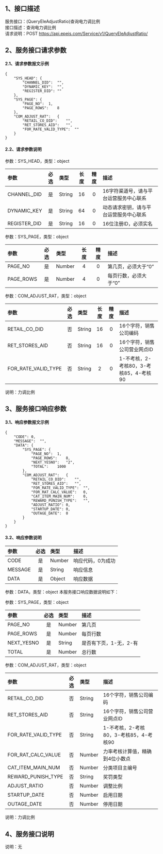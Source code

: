 ## 1、接口描述  
服务接口：(QueryEleAdjustRatio)查询电力调比例  
接口描述：查询电力调比例  
请求说明：POST https://api.epeis.com/Service/v1/QueryEleAdjustRatio/  
  
## 2、服务接口请求参数  
#### 2.1、请求参数报文示例  
~~~  
{
	"SYS_HEAD":	{
		"CHANNEL_DID":	"",
		"DYNAMIC_KEY":	"",
		"REGISTER_DID":	""
	},
	"SYS_PAGE":	{
		"PAGE_NO":	1,
		"PAGE_ROWS":	8
	},
	"COM_ADJUST_RAT":	{
		"RETAIL_CO_DID":	"",
		"RET_STORES_AID":	"",
		"FOR_RATE_VALID_TYPE":	""
	}
}  
~~~  
#### 2.2、请求参数说明  
参数：SYS_HEAD，类型：object  
  
| 参数 | 必选 | 类型 | 长度 | 精度 | 描述 |  
| :----------------- | :----: | :-------- | :----: | :----: | :---------------- |  
| CHANNEL_DID | 是 | String | 16 | 0 | 16字符渠道号，请与平台运营服务中心联系 |  
| DYNAMIC_KEY | 是 | String | 64 | 0 | 动态请求密钥，请与平台运营服务中心联系 |  
| REGISTER_DID      |  是  | String   | 16 | 0 | 16位注册ID，必须实名 |  
  
参数：SYS_PAGE，类型：object  
  
| 参数 | 必选 | 类型 | 长度 | 精度 | 描述 |  
| :----------------- | :----: | :-------- | :----: | :----: | :---------------- |  
| PAGE_NO       |  是  | Number   | 4 | 0 | 第几页，必须大于“0” |  
| PAGE_ROWS     |  是  | Number   | 4 | 0 | 每页行数，必须大于“0” |  
  
参数：COM_ADJUST_RAT，类型：object  
  
| 参数              | 必选 | 类型     | 长度 | 精度 | 描述             |  
| :----------------- | :----: | :-------- | :----: | :----: | :---------------- |  
| RETAIL_CO_DID |  否  | String   | 16 | 0 | 16个字符，销售公司编码 |  
| RET_STORES_AID |  否  | String   | 16 | 0 | 16个字符，销售公司营业网点ID |  
| FOR_RATE_VALID_TYPE |  否  | String   | 2 | 0 | 1-不考核，2-考核80，3-考核85，4-考核90 |  
  
说明：力调比例  
  
## 3、服务接口响应参数  
#### 3.1、响应参数报文示例  
~~~  
{
	"CODE":	0,
	"MESSAGE":	"",
	"DATA":	{
		"SYS_PAGE":	{
			"PAGE_NO":	1,
			"PAGE_ROWS":	8,
			"NEXT_YESNO":	"2",
			"TOTAL":	1000
		},
		"COM_ADJUST_RAT":	{
			"RETAIL_CO_DID":	"",
			"RET_STORES_AID":	"",
			"FOR_RATE_VALID_TYPE":	"",
			"FOR_RAT_CALC_VALUE":	0,
			"CAT_ITEM_MAIN_NUM":	0,
			"REWARD_PUNISH_TYPE":	"",
			"ADJUST_RATIO":	0,
			"STARTUP_DATE":	0,
			"OUTAGE_DATE":	0
		}
	}
}  
~~~  
#### 3.2、响应参数说明  
  
| 参数              | 必选 | 类型     | 描述             |  
| :----------------- | :----: | :-------- | :---------------- |  
| CODE | 是 | Number | 响应代码，0为成功 |  
| MESSAGE | 是 | String | 响应信息 |  
| DATA | 是 | Object | 响应数据 |  
  
参数：DATA，类型：object 本服务接口响应数据说明如下：  
  
参数：SYS_PAGE，类型：object  
  
| 参数              | 必选 | 类型     | 描述             |  
| :----------------- | :----: | :-------- | :---------------- |  
| PAGE_NO       |  是  | Number   | 第几页 |  
| PAGE_ROWS     |  是  | Number   | 每页行数 |  
| NEXT_YESNO    |  是  | String   | 是否有下页，1-无，2-有 |  
| TOTAL         |  是  | Number   | 总行数 |  
  
参数：COM_ADJUST_RAT，类型：object  
  

| 参数              | 必选 | 类型     | 描述             |  
| :----------------- | :----: | :-------- | :---------------- |  
| RETAIL_CO_DID |  否  | String   | 16个字符，销售公司编码 |  
| RET_STORES_AID |  否  | String   | 16个字符，销售公司营业网点ID |  
| FOR_RATE_VALID_TYPE |  否  | String   | 1-不考核，2-考核80，3-考核85，4-考核90 |  
| FOR_RAT_CALC_VALUE |  否  | Number   | 力率考核计算值，精确到4位小数点 |  
| CAT_ITEM_MAIN_NUM |  否  | Number   | 分类项目主编号 |  
| REWARD_PUNISH_TYPE |  否  | String   | 奖罚类型 |  
| ADJUST_RATIO |  否  | Number   | 调整比例 |  
| STARTUP_DATE |  否  | Number   | 启用日期 |  
| OUTAGE_DATE |  否  | Number   | 停用日期 |  
  
说明：力调比例  
## 4、服务接口说明  
说明：无  
